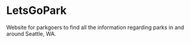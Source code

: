 # LetsGoPark
Website for parkgoers to find all the information regarding parks in and around Seattle, WA. 
